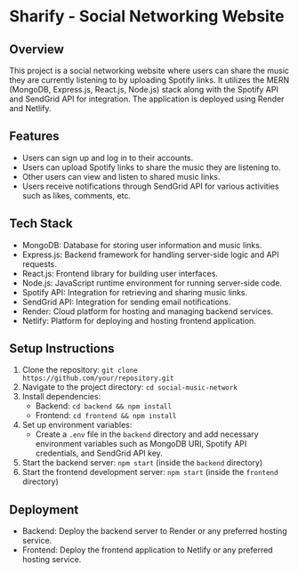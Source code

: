 # Sharify - Social Networking Website

## Overview
This project is a social networking website where users can share the music they are currently listening to by uploading Spotify links. It utilizes the MERN (MongoDB, Express.js, React.js, Node.js) stack along with the Spotify API and SendGrid API for integration. The application is deployed using Render and Netlify.

## Features
- Users can sign up and log in to their accounts.
- Users can upload Spotify links to share the music they are listening to.
- Other users can view and listen to shared music links.
- Users receive notifications through SendGrid API for various activities such as likes, comments, etc.

## Tech Stack
- MongoDB: Database for storing user information and music links.
- Express.js: Backend framework for handling server-side logic and API requests.
- React.js: Frontend library for building user interfaces.
- Node.js: JavaScript runtime environment for running server-side code.
- Spotify API: Integration for retrieving and sharing music links.
- SendGrid API: Integration for sending email notifications.
- Render: Cloud platform for hosting and managing backend services.
- Netlify: Platform for deploying and hosting frontend application.

## Setup Instructions
1. Clone the repository: `git clone https://github.com/your/repository.git`
2. Navigate to the project directory: `cd social-music-network`
3. Install dependencies:
   - Backend: `cd backend && npm install`
   - Frontend: `cd frontend && npm install`
4. Set up environment variables:
   - Create a `.env` file in the `backend` directory and add necessary environment variables such as MongoDB URI, Spotify API credentials, and SendGrid API key.
5. Start the backend server: `npm start` (inside the `backend` directory)
6. Start the frontend development server: `npm start` (inside the `frontend` directory)

## Deployment
- Backend: Deploy the backend server to Render or any preferred hosting service.
- Frontend: Deploy the frontend application to Netlify or any preferred hosting service.
